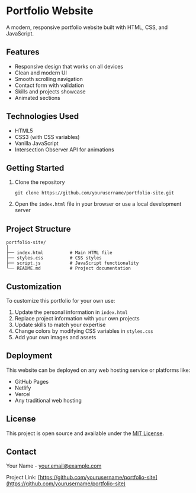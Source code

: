 # Portfolio Website

A modern, responsive portfolio website built with HTML, CSS, and JavaScript.

## Features

- Responsive design that works on all devices
- Clean and modern UI
- Smooth scrolling navigation
- Contact form with validation
- Skills and projects showcase
- Animated sections

## Technologies Used

- HTML5
- CSS3 (with CSS variables)
- Vanilla JavaScript
- Intersection Observer API for animations

## Getting Started

1. Clone the repository
   ```
   git clone https://github.com/yourusername/portfolio-site.git
   ```

2. Open the `index.html` file in your browser or use a local development server

## Project Structure

```
portfolio-site/
│
├── index.html          # Main HTML file
├── styles.css          # CSS styles
├── script.js           # JavaScript functionality
└── README.md           # Project documentation
```

## Customization

To customize this portfolio for your own use:

1. Update the personal information in `index.html`
2. Replace project information with your own projects
3. Update skills to match your expertise
4. Change colors by modifying CSS variables in `styles.css`
5. Add your own images and assets

## Deployment

This website can be deployed on any web hosting service or platforms like:

- GitHub Pages
- Netlify
- Vercel
- Any traditional web hosting

## License

This project is open source and available under the [MIT License](LICENSE).

## Contact

Your Name - your.email@example.com

Project Link: [https://github.com/yourusername/portfolio-site](https://github.com/yourusername/portfolio-site) 